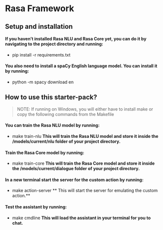 # Rasa Framework

## Setup and installation
#### If you haven’t installed Rasa NLU and Rasa Core yet, you can do it by navigating to the project directory and running:
* pip install -r requirements.txt

#### You also need to install a spaCy English language model. You can install it by running:
* python -m spacy download en

## How to use this starter-pack?

>NOTE: If running on Windows, you will either have to install make or copy the following commands from the Makefile

#### You can train the Rasa NLU model by running:
* make train-nlu
**This will train the Rasa NLU model and store it inside the /models/current/nlu folder of your project directory.**

#### Train the Rasa Core model by running:
* make train-core
**This will train the Rasa Core model and store it inside the /models/current/dialogue folder of your project directory.**

#### In a new terminal start the server for the custom action by running:
* make action-server
** This will start the server for emulating the custom action.**

#### Test the assistant by running:
* make cmdline
**This will load the assistant in your terminal for you to chat.**
